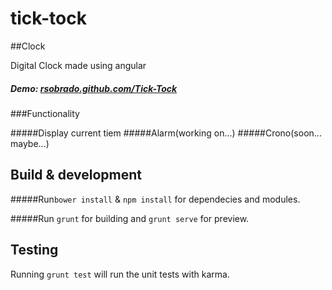 # tick-tock
##Clock 

Digital Clock made using angular

##### Demo: [rsobrado.github.com/Tick-Tock](https://rsobrado.github.com/Tick-Tock)

###Functionality

#####Display current tiem
#####Alarm(working on...)
#####Crono(soon... maybe...)

## Build & development

#####Run`bower install` & `npm install` for dependecies and modules.

#####Run `grunt` for building and `grunt serve` for preview.

## Testing
Running `grunt test` will run the unit tests with karma.
